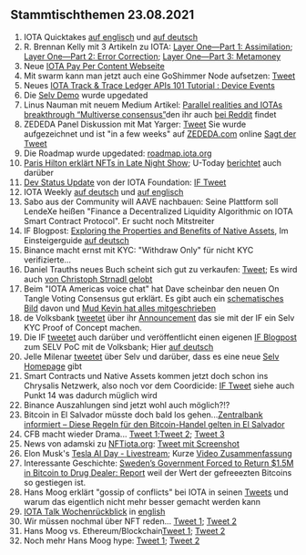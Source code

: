 ## Stammtischthemen 23.08.2021

1. IOTA Quicktakes [auf englisch](https://www.youtube.com/watch?v=M3Ft8dMAYPA) und [auf deutsch](https://www.youtube.com/watch?v=Tpbf62K_51A)
2. R. Brennan Kelly mit 3 Artikeln zu IOTA: [Layer One—Part 1: Assimilation](https://iologica.substack.com/p/assimilation); [Layer One—Part 2: Error Correction](https://iologica.substack.com/p/error-correction); [Layer One—Part 3: Metamoney](https://iologica.substack.com/p/metamoney)
3. Neue [IOTA Pay Per Content Webseite](https://pay-per-content.com/)
4. Mit swarm kann man jetzt auch eine GoShimmer Node aufsetzen: [Tweet](https://twitter.com/TANGLEBAY/status/1427615608926003206?s=20)
5. Neues [IOTA Track & Trace Ledger APIs 101 Tutorial : Device Events](https://iotaledger.github.io/gtsc-track-trace/tutorial/track-trace-ledger-api-tutorial-101.html)
6. Die [Selv Demo](https://selv.iota.org/) wurde upgedated
7. Linus Nauman mit neuem Medium Artikel: [Parallel realities and IOTAs breakthrough “Multiverse consensus”](https://t.co/9Sx1bstI50?amp=1)den ihr auch [bei Reddit](https://www.reddit.com/r/CryptoCurrency/comments/p6qk3h/parallel_realities_and_iotas_breakthrough/) findet
8. ZEDEDA Panel Diskussion mit Mat Yarger: [Tweet](https://twitter.com/Mat_Yarger/status/1428091101345370117?s=20) Sie wurde aufgezeichnet und ist "in a few weeks" auf [ZEDEDA.com](https://zededa.com/transform/) online [Sagt der Tweet](https://twitter.com/defshepherd/status/1428102678132019202?s=20)
9. Die Roadmap wurde upgedated: [roadmap.iota.org](https://roadmap.iota.org/)
10. [Paris Hilton erklärt NFTs in Late Night Show](https://twitter.com/FallonTonight/status/1427849296506880002?s=20); U-Today [berichtet](https://u.today/paris-hilton-endorses-nfts-on-the-tonight-show-with-jimmy-fallon) auch darüber
11. [Dev Status Update](https://blog.iota.org/dev-status-update-august-2021/) von der IOTA Foundation: [IF Tweet](https://twitter.com/iota/status/1428344498053173253?s=19)
12. IOTA Weekly [auf deutsch](https://www.youtube.com/watch?v=uDQHy2Ro9QA&feature=youtu.be) und [auf englisch](https://www.youtube.com/watch?v=Ji77n4noZs0)
13. Sabo aus der Community will AAVE nachbauen: Seine Plattform soll LendeXe heißen "Finance a Decentralized Liquidity Algorithmic on IOTA Smart Contract Protocol". Er sucht noch Mitstreiter
14. IF Blogpost: [Exploring the Properties and Benefits of Native Assets](https://blog.iota.org/exploring-the-properties-and-benefits-of-native-assets/), Im Einsteigerguide [auf deutsch](https://iota-einsteiger-guide.de/iota-native-assets-eigenschaften-und-vorteile.html)
15. Binance macht ernst mit KYC: [](https://www.binance.com/en/amp/support/announcement/51bf294e26324211a4731ca998e110ca) "Withdraw Only" für nicht KYC verifizierte...
16. Daniel Trauths neues Buch scheint sich gut zu verkaufen: [Tweet](https://twitter.com/DanielTrauth/status/1428608916158623748?s=20); Es wird auch [von Christoph Strnadl gelobt](https://twitter.com/archimate/status/1429380030887497731?s=19) 
17. Beim "IOTA Americas voice chat" hat Dave scheinbar den neuen On Tangle Voting Consensus gut erklärt. Es gibt auch ein [schematisches Bild](https://twitter.com/adam_unchained/status/1428552989644574722?s=20) davon und [Mud Kevin hat alles mitgeschrieben](https://twitter.com/MudKevin/status/1428528852540616706?s=20)
18. de Volksbank [tweetet](https://twitter.com/devolksbank/status/1428640785830981637?s=20) über ihr [Announcement](https://innovatie.devolksbank.nl/cases/de-volksbank-werkt-aan-een-eerlijkere-data-economie-met-de-demo-selv/) das sie mit der IF ein Selv KYC Proof of Concept machen.
19. Die IF [tweetet](https://twitter.com/iota/status/1428648332767944709?s=20) auch darüber und veröffentlicht einen eigenen [IF Blogpost](https://blog.iota.org/iota-foundation-collaborates-with-de-volksbank-to-create-reusable-kyc-poc-on-selv/amp/?__twitter_impression=true) zum SELV PoC mit de Volksbank; Hier [auf deutsch](https://iota-einsteiger-guide.de/iota-selv-de-volksbank.html)
20. Jelle Milenar [tweetet](https://twitter.com/JelleFm/status/1428651484523159553?s=20) über Selv und darüber, dass es eine neue [Selv Homepage](https://selv.iota.org/) gibt
21. Smart Contracts und Native Assets kommen jetzt doch schon ins Chrysalis Netzwerk, also noch vor dem Coordicide: [IF Tweet](https://twitter.com/iota/status/1428704497992413185?s=20) siehe auch Punkt 14 was dadurch müglich wird
22. Binance Auszahlungen sind jetzt wohl auch möglich?!?
23. Bitcoin in El Salvador müsste doch bald los gehen...[Zentralbank informiert – Diese Regeln für den Bitcoin-Handel gelten in El Salvador](https://www.btc-echo.de/news/zentralbank-diese-regeln-fuer-den-bitcoin-handel-gelten-in-el-salvador-124354/)
24. CFB macht wieder Drama... [Tweet 1](https://twitter.com/c___f___b/status/1428718228075909122?s=20);[Tweet 2](https://twitter.com/c___f___b/status/1428744210740617221?s=20); [Tweet 3](https://twitter.com/c___f___b/status/1428980119704645637?s=20)
25. News von adamski zu [NFTiota.org](https://nftiota.org/): [Tweet mit Screenshot](https://twitter.com/Vrom14286662/status/1428962807735885828?s=20)
26. Elon Musk's [Tesla AI Day - Livestream](https://www.youtube.com/watch?v=11QXiJ8ORe8); Kurze [Video Zusammenfassung](https://www.youtube.com/watch?v=FRLEDCtgR6k)
27. Interessante Geschichte: [Sweden’s Government Forced to Return $1.5M in Bitcoin to Drug Dealer: Report](https://www.coindesk.com/swedens-government-forced-to-return-1-5m-in-bitcoin-to-drug-dealer-report) weil der Wert der gefreeezten Bitcoins so gestiegen ist.
28. Hans Moog erklärt "gossip of conflicts" bei IOTA in seinen [Tweets](https://twitter.com/hus_qy/status/1429215837701947397?s=19)  und warum das eigentlich nicht mehr besser gemacht werden kann
29. [IOTA Talk Wochenrückblick](https://www.iota-talk.com/index.php?article-amp/112-wochenr%C3%BCckblick-vom-15-bis-21-august-2021/&article%2F112-wochenr%C3%BCckblick-vom-15-bis-21-august-2021%2F=&__twitter_impression=true) in [english](https://www.iota-talk.com/index.php?article-amp/113-week-in-review-august-15th-to-21th-2021/&article%2F113-week-in-review-august-15th-to-21th-2021%2F=&__twitter_impression=true)
30. Wir müssen nochmal über NFT reden... [Tweet 1](https://twitter.com/justinsuntron/status/1429346110405890048?s=19); [Tweet 2](https://twitter.com/Buddyloveless/status/1429490033975832579?s=19)
31. Hans Moog vs. Ethereum/Blockchain[Tweet 1](https://twitter.com/hus_qy/status/1429561099419009026?s=19); [Tweet 2](https://twitter.com/hus_qy/status/1429561144302313477?s=19)
32. Noch mehr Hans Moog hype: [Tweet 1](https://twitter.com/hus_qy/status/1429450711943745545?s=19); [Tweet 2](https://twitter.com/hus_qy/status/1429450228629921797?s=19) 
